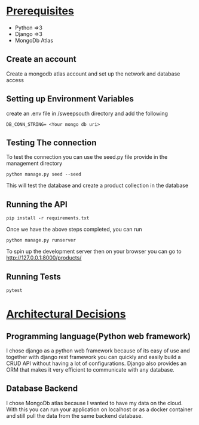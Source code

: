 # <ins>Prerequisites</ins>

* Python =>3
* Django =>3
* MongoDb Atlas

## Create an account

Create a mongodb atlas account and set up the network and database access

## Setting up Environment Variables

create an .env file in /sweepsouth directory and add the following

```
DB_CONN_STRING= <Your mongo db uri>
```

## Testing The connection

To test the connection you can use the seed.py file provide in the management directory

```
python manage.py seed --seed
```

This will test the database and create a product collection in the database

## Running the API

```
pip install -r requirements.txt
```

Once we have the above steps completed, you can run 

```
python manage.py runserver
```

To spin up the development server then on your browser you can go to http://127.0.0.1:8000/products/ 

## Running Tests

```
pytest
```


# <ins>Architectural Decisions</ins>

## Programming language(Python web framework)

I chose django as a python web framework because of its easy of use and together with
django rest framework you can quickly and easily build a CRUD API without having a lot 
of configurations. Django also provides an ORM that makes it very efficient to communicate
with any database.

## Database Backend

I chose MongoDb atlas because I wanted to have my data on the cloud. With this you can run
your application on localhost or as a docker container and still pull the data from 
the same backend database.

